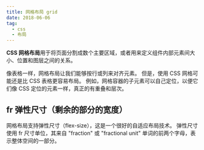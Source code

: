 ```yaml
---
title: 网格布局 grid
date: 2018-06-06
tag:
  - css
  - 布局
---
```


**CSS 网格布局**用于将页面分割成数个主要区域，或者用来定义组件内部元素间大小、位置和图层之间的关系。

像表格一样，网格布局让我们能够按行或列来对齐元素。 但是，使用 CSS 网格可能还是比 CSS 表格更容易布局。 例如，网格容器的子元素可以自己定位，以便它们像 CSS 定位的元素一样，真正的有重叠和层次。

## fr 弹性尺寸（剩余的部分的宽度）

网格布局支持弹性尺寸（flex-size），这是一个很好的自适应布局技术。
弹性尺寸使用 fr 尺寸单位，其来自 "fraction" 或 "fractional unit" 单词的前两个字母，表示整体空间的一部分。
